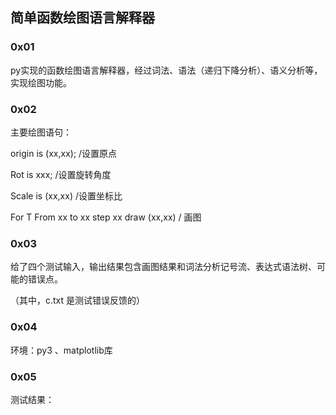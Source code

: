## 简单函数绘图语言解释器

### 0x01

py实现的函数绘图语言解释器，经过词法、语法（递归下降分析）、语义分析等，实现绘图功能。



### 0x02

主要绘图语句：

origin is (xx,xx);  /设置原点

Rot     is  xxx;   /设置旋转角度

Scale  is  (xx,xx)  /设置坐标比

For T From xx to xx step xx draw  (xx,xx)   / 画图

### 0x03

给了四个测试输入，输出结果包含画图结果和词法分析记号流、表达式语法树、可能的错误点。

（其中，c.txt 是测试错误反馈的）

### 0x04

环境：py3 、matplotlib库



### 0x05

测试结果：

